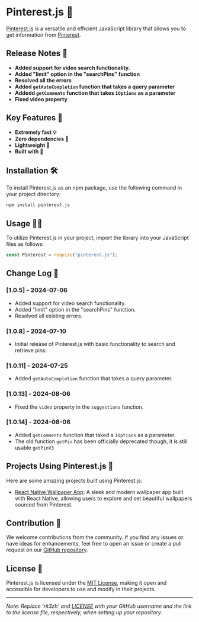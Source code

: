 # Pinterest.js 📌

[Pinterest.js]() is a versatile and efficient JavaScript library that allows you to get information from [Pinterest](https://pinterest.com).

## Release Notes 📝

- **Added support for video search functionality.**
- **Added "limit" option in the "searchPins" function**
- **Resolved all the errors**
- **Added `getAutoCompletion` function that takes a query parameter**
- **Addedd `getComments` function that takes `IOptions` as a parameter**
- **Fixed video property**

## Key Features 🚀

- **Extremely fast 💡**
- **Zero dependencies 📝**
- **Lightweight 🎁**
- **Built with 🤍**

## Installation 🛠️

To install Pinterest.js as an npm package, use the following command in your project directory:

```bash
npm install pinterest.js
```

## Usage 🧑‍💻

To utilize Pinterest.js in your project, import the library into your JavaScript files as follows:

```javascript
const Pinterest = require("pinterest.js");
```

## Change Log 📜

### [1.0.5] - 2024-07-06

- Added support for video search functionality.
- Added "limit" option in the "searchPins" function.
- Resolved all existing errors.

### [1.0.8] - 2024-07-10

- Initial release of Pinterest.js with basic functionality to search and retrieve pins.

### [1.0.11] - 2024-07-25

- Added `getAutoCompletion` function that takes a query parameter.

### [1.0.13] - 2024-08-06

- Fixed the `video` property in the `suggestions` function.

### [1.0.14] - 2024-08-06

- Added `getComments` function that taked a `IOptions` as a parameter.
- The old function `getPin` has been officially deprecated though, it is still usable `getPinV3`

## Projects Using Pinterest.js 🌟

Here are some amazing projects built using Pinterest.js:

- [React Native Wallpaper App](https://github.com/rit3zh/react-native-wallpaper-app): A sleek and modern wallpaper app built with React Native, allowing users to explore and set beautiful wallpapers sourced from Pinterest.

## Contribution 🤝

We welcome contributions from the community. If you find any issues or have ideas for enhancements, feel free to open an issue or create a pull request on our [GitHub repository](https://github.com/TrishCX/Pinterest.js).

## License 📜

Pinterest.js is licensed under the [MIT License](https://github.com/TrishCX/Pinterest.js/blob/main/LICENSE), making it open and accessible for developers to use and modify in their projects.

---

_Note: Replace 'rit3zh' and [LICENSE](https://github.com/TrishCX/Pinterest.js/blob/main/LICENSE) with your GitHub username and the link to the license file, respectively, when setting up your repository._
